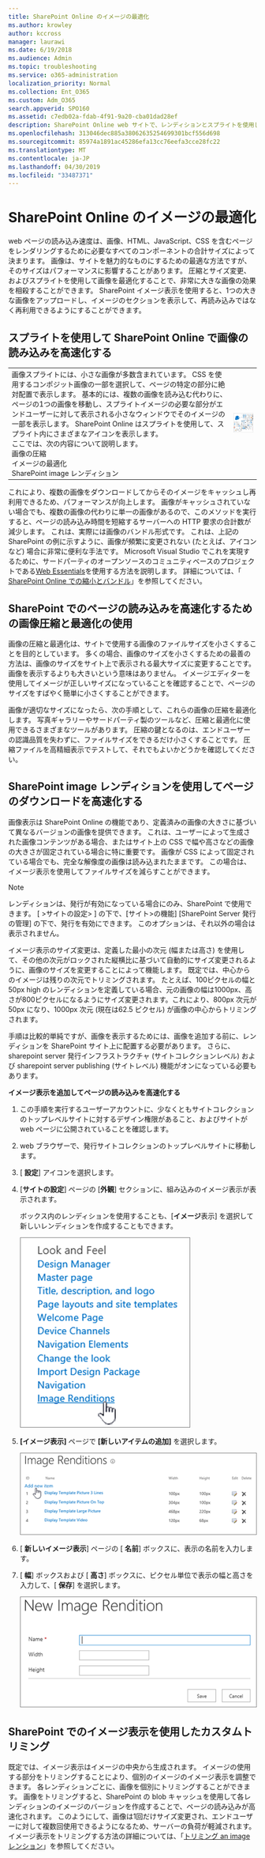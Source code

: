 ```yaml
---
title: SharePoint Online のイメージの最適化
ms.author: krowley
author: kccross
manager: laurawi
ms.date: 6/19/2018
ms.audience: Admin
ms.topic: troubleshooting
ms.service: o365-administration
localization_priority: Normal
ms.collection: Ent_O365
ms.custom: Adm_O365
search.appverid: SPO160
ms.assetid: c7edb02a-fdab-4f91-9a20-cba01dad28ef
description: SharePoint Online web サイトで、レンディションとスプライトを使用してイメージのパフォーマンスを向上させる方法について説明します。
ms.openlocfilehash: 313046dec885a38062635254699301bcf556d698
ms.sourcegitcommit: 85974a1891ac45286efa13cc76eefa3cce28fc22
ms.translationtype: MT
ms.contentlocale: ja-JP
ms.lasthandoff: 04/30/2019
ms.locfileid: "33487371"
---
```

# <a name="image-optimization-for-sharepoint-online"></a>SharePoint Online のイメージの最適化

web ページの読み込み速度は、画像、HTML、JavaScript、CSS を含むページをレンダリングするために必要なすべてのコンポーネントの合計サイズによって決まります。 画像は、サイトを魅力的なものにするための最適な方法ですが、そのサイズはパフォーマンスに影響することがあります。 圧縮とサイズ変更、およびスプライトを使用して画像を最適化することで、非常に大きな画像の効果を相殺することができます。 SharePoint イメージ表示を使用すると、1つの大きな画像をアップロードし、イメージのセクションを表示して、再読み込みではなく再利用できるようにすることができます。
  
## <a name="using-sprites-to-speed-up-image-loading-in-sharepoint-online"></a>スプライトを使用して SharePoint Online で画像の読み込みを高速化する

|||
|:-----|:-----|
| 画像スプライトには、小さな画像が多数含まれています。 CSS を使用するコンポジット画像の一部を選択して、ページの特定の部分に絶対配置で表示します。 基本的には、複数の画像を読み込む代わりに、ページの1つの画像を移動し、スプライトイメージの必要な部分がエンドユーザーに対して表示される小さなウィンドウでそのイメージの一部を表示します。 SharePoint Online はスプライトを使用して、スプライト内にさまざまなアイコンを表示します。  <br/>  ここでは、次の内容について説明します。  <br/>  画像の圧縮  <br/>  イメージの最適化  <br/>  SharePoint image レンディション  <br/> |![spcommon のスクリーンショット](media/cc5cdee1-8e54-4537-9a8a-8854f4ee849f.png)|
   
これにより、複数の画像をダウンロードしてからそのイメージをキャッシュし再利用できるため、パフォーマンスが向上します。 画像がキャッシュされていない場合でも、複数の画像の代わりに単一の画像があるので、このメソッドを実行すると、ページの読み込み時間を短縮するサーバーへの HTTP 要求の合計数が減少します。 これは、実際には画像のバンドル形式です。 これは、上記の SharePoint の例に示すように、画像が頻繁に変更されない (たとえば、アイコンなど) 場合に非常に便利な手法です。 Microsoft Visual Studio でこれを実現するために、サードパーティのオープンソースのコミュニティベースのプロジェクトである[Web Essentials](http://vswebessentials.com/)を使用する方法を説明します。 詳細については、「 [SharePoint Online での縮小とバンドル](https://go.microsoft.com/fwlink/?LinkId=708698)」を参照してください。
  
## <a name="using-image-compression-and-optimization-to-speed-up-page-loading-in-sharepoint"></a>SharePoint でのページの読み込みを高速化するための画像圧縮と最適化の使用

画像の圧縮と最適化は、サイトで使用する画像のファイルサイズを小さくすることを目的としています。 多くの場合、画像のサイズを小さくするための最善の方法は、画像のサイズをサイト上で表示される最大サイズに変更することです。 画像を表示するよりも大きいという意味はありません。 イメージエディターを使用してイメージが正しいサイズになっていることを確認することで、ページのサイズをすばやく簡単に小さくすることができます。
  
画像が適切なサイズになったら、次の手順として、これらの画像の圧縮を最適化します。 写真ギャラリーやサードパーティ製のツールなど、圧縮と最適化に使用できるさまざまなツールがあります。 圧縮の鍵となるのは、エンドユーザーの認識品質を失わずに、ファイルサイズをできるだけ小さくすることです。 圧縮ファイルを高精細表示でテストして、それでもよいかどうかを確認してください。
  
## <a name="speed-up-page-downloads-by-using-sharepoint-image-renditions"></a>SharePoint image レンディションを使用してページのダウンロードを高速化する

画像表示は SharePoint Online の機能であり、定義済みの画像の大きさに基づいて異なるバージョンの画像を提供できます。 これは、ユーザーによって生成された画像コンテンツがある場合、またはサイト上の CSS で幅や高さなどの画像の大きさが固定されている場合に特に重要です。 画像が CSS によって固定されている場合でも、完全な解像度の画像は読み込まれたままです。 この場合は、イメージ表示を使用してファイルサイズを減らすことができます。
  
> [!NOTE]
> レンディションは、発行が有効になっている場合にのみ、SharePoint で使用できます。 [ \>サイトの設定\> ] の下で、[サイト\>の機能] [SharePoint Server 発行の管理] の下で、発行を有効にできます。 このオプションは、それ以外の場合は表示されません。 
  
イメージ表示のサイズ変更は、定義した最小の次元 (幅または高さ) を使用して、その他の次元がロックされた縦横比に基づいて自動的にサイズ変更されるように、画像のサイズを変更することによって機能します。 既定では、中心からのイメージは残りの次元でトリミングされます。 たとえば、100ピクセルの幅と 50px high のレンディションを定義している場合、元の画像の幅は1000px、高さが800ピクセルになるようにサイズ変更されます。これにより、800px 次元が50px になり、1000px 次元 (現在は62.5 ピクセル) が画像の中心からトリミングされます。
  
手順は比較的単純ですが、画像を表示するためには、画像を追加する前に、レンディションを SharePoint サイト上に配置する必要があります。 さらに、sharepoint server 発行インフラストラクチャ (サイトコレクションレベル) および sharepoint server publishing (サイトレベル) 機能がオンになっている必要もあります。
  
 **イメージ表示を追加してページの読み込みを高速化する**
  
1. この手順を実行するユーザーアカウントに、少なくともサイトコレクションのトップレベルサイトに対するデザイン権限があること、およびサイトが web ページに公開されていることを確認します。
    
2. web ブラウザーで、発行サイトコレクションのトップレベルサイトに移動します。
    
3. [ **設定**] アイコンを選択します。 
    
4. [**サイトの設定**] ページの [**外観**] セクションに、組み込みのイメージ表示が表示されます。 
    
    ボックス内のレンディションを使用することも、[**イメージ**表示] を選択して新しいレンディションを作成することもできます。 
    
    ![Image レンディションのスクリーンショット](media/eaae0d53-657d-47ef-b687-65c5167eae4d.PNG)
  
5. **[イメージ表示]** ページで **[新しいアイテムの追加]** を選択します。
    
    ![[新しい項目の追加] のスクリーンショット](media/8cede22e-52bf-4d9d-99cb-162f2f6ce92b.PNG)
  
6. [ **新しいイメージ表示**] ページの [ **名前**] ボックスに、表示の名前を入力します。 
    
7. [ **幅**] ボックスおよび [ **高さ**] ボックスに、ピクセル単位で表示の幅と高さを入力して、[ **保存**] を選択します。
    
    ![イメージ表示名のスクリーンショット](media/5a6119ed-c163-40df-a4db-ec629d15607d.PNG)
  
## <a name="custom-cropping-with-image-renditions-in-sharepoint"></a>SharePoint でのイメージ表示を使用したカスタムトリミング

既定では、イメージ表示はイメージの中央から生成されます。 イメージの使用する部分をトリミングすることにより、個別のイメージのイメージ表示を調整できます。 各レンディションごとに、画像を個別にトリミングすることができます。 画像をトリミングすると、SharePoint の blob キャッシュを使用して各レンディションのイメージのバージョンを作成することで、ページの読み込みが高速化されます。 このようにして、画像は1回だけサイズ変更され、エンドユーザーに対して複数回使用できるようになるため、サーバーの負荷が軽減されます。 イメージ表示をトリミングする方法の詳細については、「[トリミング an image レンション](https://go.microsoft.com/fwlink/p/?LinkId=525626)」を参照してください。
  

